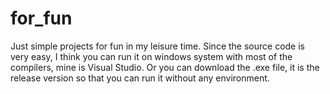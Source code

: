 # for_fun
Just simple projects for fun in my leisure time.
Since the source code is very easy, I think you can run it on windows system with most of the compilers, mine is Visual Studio.
Or you can download the .exe file, it is the release version so that you can run it without any environment.
